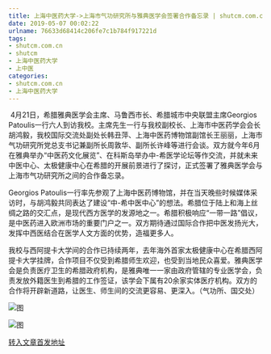 ```yaml
---
title: 上海中医药大学->上海市气功研究所与雅典医学会签署合作备忘录 | shutcm.com.cn
date: 2019-05-07 00:02:22
urlname: 76633d68414c206fe7c1b784f917221d
tags: 
- shutcm.com.cn
- shutcm
- 上海中医药大学
- 上中医
categories:
- shutcm.com.cn
- 上海中医药大学
---
```


 4月21日，希腊雅典医学会主席、马鲁西市长、希腊城市中央联盟主席Georgios Patoulis一行六人到访我校。主席先生一行与我校副校长、上海市中医药学会会长胡鸿毅，我校国际交流处副处长韩丑萍、上海中医药博物馆副馆长王丽丽，上海市气功研究所党总支书记兼副所长周敦华、副所长许峰等进行会谈。双方就今年6月在雅典举办“中医药文化展览”、在科斯岛举办中-希医学论坛等作交流，并就未来中医中心、太极健康中心在希腊的开展前景进行了探讨，正式签署了雅典医学会与上海市气功研究所之间的合作备忘录。

Georgios Patoulis一行率先参观了上海中医药博物馆，并在当天晚些时候媒体采访时，与胡鸿毅共同表达了建设“中-希中医中心”的想法。希腊位于陆上和海上丝绸之路的交汇点，是现代西方医学的发源地之一。希腊积极响应“一带一路”倡议，是中医药进入欧洲市场的重要门户之一。双方期待通过国际合作把中医发扬光大，发挥中西医结合在医学人文方面的优势，造福更多人。

我校与西阿提卡大学间的合作已持续两年，去年海外首家太极健康中心在希腊西阿提卡大学挂牌，合作项目不仅受到希腊师生欢迎，也受到当地民众喜爱。雅典医学会是负责医疗卫生的希腊政府机构，是雅典唯一一家由政府管辖的专业医学会，负责发放外籍医生到希腊的工作签证，该学会下属有20余家实体医疗机构。双方的合作将开辟新道路，让医生、师生间的交流更容易、更深入。（气功所、国交处）

![图](https://www.shutcm.edu.cn/_upload/article/images/ac/94/952eb2764fb78216d8a83dda3337/629e4107-64d8-4ca9-93f2-3d77df3025bb.jpg)

![图](https://www.shutcm.edu.cn/_upload/article/images/ac/94/952eb2764fb78216d8a83dda3337/60c35806-8a18-488b-a289-565e424b79db.jpg)

[转入文章首发地址](https://www.shutcm.edu.cn/2019/0425/c221a103196/page.htm)